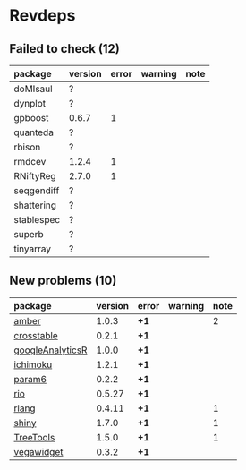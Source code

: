 # Revdeps

## Failed to check (12)

|package    |version |error |warning |note |
|:----------|:-------|:-----|:-------|:----|
|doMIsaul   |?       |      |        |     |
|dynplot    |?       |      |        |     |
|gpboost    |0.6.7   |1     |        |     |
|quanteda   |?       |      |        |     |
|rbison     |?       |      |        |     |
|rmdcev     |1.2.4   |1     |        |     |
|RNiftyReg  |2.7.0   |1     |        |     |
|seqgendiff |?       |      |        |     |
|shattering |?       |      |        |     |
|stablespec |?       |      |        |     |
|superb     |?       |      |        |     |
|tinyarray  |?       |      |        |     |

## New problems (10)

|package                                          |version |error  |warning |note |
|:------------------------------------------------|:-------|:------|:-------|:----|
|[amber](problems.md#amber)                       |1.0.3   |__+1__ |        |2    |
|[crosstable](problems.md#crosstable)             |0.2.1   |__+1__ |        |     |
|[googleAnalyticsR](problems.md#googleanalyticsr) |1.0.0   |__+1__ |        |     |
|[ichimoku](problems.md#ichimoku)                 |1.2.1   |__+1__ |        |     |
|[param6](problems.md#param6)                     |0.2.2   |__+1__ |        |     |
|[rio](problems.md#rio)                           |0.5.27  |__+1__ |        |     |
|[rlang](problems.md#rlang)                       |0.4.11  |__+1__ |        |1    |
|[shiny](problems.md#shiny)                       |1.7.0   |__+1__ |        |1    |
|[TreeTools](problems.md#treetools)               |1.5.0   |__+1__ |        |1    |
|[vegawidget](problems.md#vegawidget)             |0.3.2   |__+1__ |        |     |

